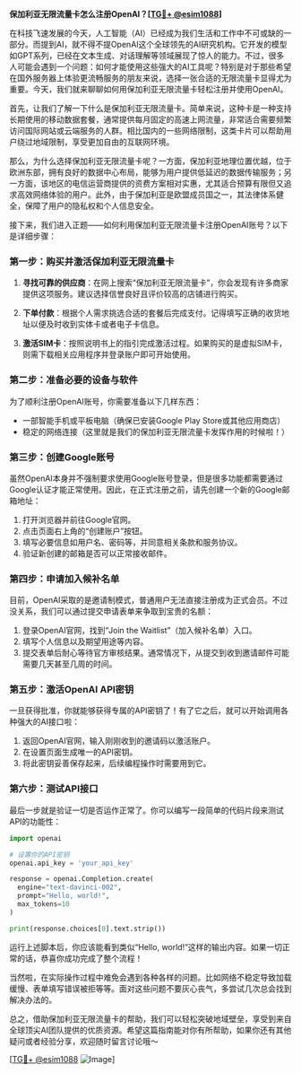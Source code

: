 **保加利亚无限流量卡怎么注册OpenAI？[[TG💪+ @esim1088](https://t.me/s/esim1088)]**

在科技飞速发展的今天，人工智能（AI）已经成为我们生活和工作中不可或缺的一部分。而提到AI，就不得不提OpenAI这个全球领先的AI研究机构。它开发的模型如GPT系列，已经在文本生成、对话理解等领域展现了惊人的能力。不过，很多人可能会遇到一个问题：如何才能使用这些强大的AI工具呢？特别是对于那些希望在国外服务器上体验更流畅服务的朋友来说，选择一张合适的无限流量卡显得尤为重要。今天，我们就来聊聊如何用保加利亚无限流量卡轻松注册并使用OpenAI。

首先，让我们了解一下什么是保加利亚无限流量卡。简单来说，这种卡是一种支持长期使用的移动数据套餐，通常提供每月固定的高速上网流量，非常适合需要频繁访问国际网站或云端服务的人群。相比国内的一些网络限制，这类卡片可以帮助用户绕过地域限制，享受更加自由的互联网环境。

那么，为什么选择保加利亚无限流量卡呢？一方面，保加利亚地理位置优越，位于欧洲东部，拥有良好的数据中心布局，能够为用户提供低延迟的数据传输服务；另一方面，该地区的电信运营商提供的资费方案相对实惠，尤其适合预算有限但又追求高效网络体验的用户。此外，由于保加利亚是欧盟成员国之一，其法律体系健全，保障了用户的隐私权和个人信息安全。

接下来，我们进入正题——如何利用保加利亚无限流量卡注册OpenAI账号？以下是详细步骤：

### 第一步：购买并激活保加利亚无限流量卡

1. **寻找可靠的供应商**：在网上搜索“保加利亚无限流量卡”，你会发现有许多商家提供这项服务。建议选择信誉良好且评价较高的店铺进行购买。
   
2. **下单付款**：根据个人需求挑选合适的套餐后完成支付。记得填写正确的收货地址以便及时收到实体卡或者电子卡信息。

3. **激活SIM卡**：按照说明书上的指引完成激活过程。如果购买的是虚拟SIM卡，则需下载相关应用程序并登录账户即可开始使用。

### 第二步：准备必要的设备与软件

为了顺利注册OpenAI账号，你需要准备以下几样东西：
- 一部智能手机或平板电脑（确保已安装Google Play Store或其他应用商店）
- 稳定的网络连接（这里就是我们的保加利亚无限流量卡发挥作用的时候啦！）

### 第三步：创建Google账号

虽然OpenAI本身并不强制要求使用Google账号登录，但是很多功能都需要通过Google认证才能正常使用。因此，在正式注册之前，请先创建一个新的Google邮箱地址：

1. 打开浏览器并前往Google官网。
2. 点击页面右上角的“创建账户”按钮。
3. 填写必要信息如用户名、密码等，并同意相关条款和服务协议。
4. 验证新创建的邮箱是否可以正常接收邮件。

### 第四步：申请加入候补名单

目前，OpenAI采取的是邀请制模式，普通用户无法直接注册成为正式会员。不过没关系，我们可以通过提交申请表单来争取到宝贵的名额：

1. 登录OpenAI官网，找到“Join the Waitlist”（加入候补名单）入口。
2. 填写个人信息以及期望用途等内容。
3. 提交表单后耐心等待官方审核结果。通常情况下，从提交到收到邀请邮件可能需要几天甚至几周的时间。

### 第五步：激活OpenAI API密钥

一旦获得批准，你就能够获得专属的API密钥了！有了它之后，就可以开始调用各种强大的AI接口啦：

1. 返回OpenAI官网，输入刚刚收到的邀请码以激活账户。
2. 在设置页面生成唯一的API密钥。
3. 将此密钥妥善保存起来，后续编程操作时需要用到它。

### 第六步：测试API接口

最后一步就是验证一切是否运作正常了。你可以编写一段简单的代码片段来测试API的功能性：

```python
import openai

# 设置你的API密钥
openai.api_key = 'your_api_key'

response = openai.Completion.create(
  engine="text-davinci-002",
  prompt="Hello, world!",
  max_tokens=10
)

print(response.choices[0].text.strip())
```

运行上述脚本后，你应该能看到类似“Hello, world!”这样的输出内容。如果一切正常的话，恭喜你成功完成了整个流程！

当然啦，在实际操作过程中难免会遇到各种各样的问题。比如网络不稳定导致加载缓慢、表单填写错误被拒等等。面对这些问题不要灰心丧气，多尝试几次总会找到解决办法的。

总之，借助保加利亚无限流量卡的帮助，我们可以轻松突破地域壁垒，享受到来自全球顶尖AI团队提供的优质资源。希望这篇指南能对你有所帮助，如果你还有其他疑问或者经验分享，欢迎随时留言讨论哦～ 

[[TG💪+ @esim1088](https://t.me/s/esim1088) ![Image](https://i.postimg.cc/4NQfJmqS/Snipaste-2025-05-13-00-14-12.png)]